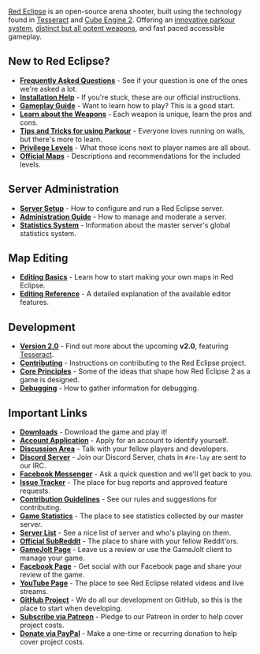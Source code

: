 [Red Eclipse](http://redeclipse.net/) is an open-source arena shooter, built using the technology found in [Tesseract](http://tesseract.gg/) and [Cube Engine 2](http://cubeengine.com/). Offering an [innovative parkour system](Parkour-Guide.md), [distinct but all potent weapons](Weapons-Guide.md), and fast paced accessible gameplay.

## New to Red Eclipse?
- **[Frequently Asked Questions](FAQ.md)** - See if your question is one of the ones we're asked a lot.
- **[Installation Help](Install-Guide.md)** - If you're stuck, these are our official instructions.
- **[Gameplay Guide](Gameplay-Guide.md)** - Want to learn how to play? This is a good start.
- **[Learn about the Weapons](Weapons-Guide.md)** - Each weapon is unique, learn the pros and cons.
- **[Tips and Tricks for using Parkour](Parkour-Guide.md)** - Everyone loves running on walls, but there's more to learn.
- **[Privilege Levels](Privileges.md)** - What those icons next to player names are all about.
- **[Official Maps](Official-Maps.md)** - Descriptions and recommendations for the included levels.

## Server Administration
- **[Server Setup](Server-Setup.md)** - How to configure and run a Red Eclipse server.
- **[Administration Guide](Admin-Guide.md)** - How to manage and moderate a server.
- **[Statistics System](Statistics-System.md)** - Information about the master server's global statistics system.

## Map Editing
- **[Editing Basics](Editing-Basics.md)** - Learn how to start making your own maps in Red Eclipse. 
- **[Editing Reference](Editing-Reference.md)** - A detailed explanation of the available editor features.

## Development
- **[Version 2.0](Information-for-v2.md)** - Find out more about the upcoming **v2.0**, featuring [Tesseract](http://tesseract.gg/).
- **[Contributing](Contributing.md)** - Instructions on contributing to the Red Eclipse project.
- **[Core Principles](Core-Principles.md)** - Some of the ideas that shape how Red Eclipse 2 as a game is designed.
- **[Debugging](Debug.md)** - How to gather information for debugging.

## Important Links
- **[Downloads](http://redeclipse.net/download)** - Download the game and play it!
- **[Account Application](http://redeclipse.net/apply)** - Apply for an account to identify yourself.
- **[Discussion Area](http://redeclipse.net/discuss)** - Talk with your fellow players and developers.
- **[Discord Server](http://redeclipse.net/discord)** - Join our Discord Server, chats in `#re-lay` are sent to our IRC.
- **[Facebook Messenger](http://redeclipse.net/messenger)** - Ask a quick question and we'll get back to you.
- **[Issue Tracker](http://redeclipse.net/issues)** - The place for bug reports and approved feature requests.
- **[Contribution Guidelines](http://redeclipse.net/contribute)** - See our rules and suggestions for contributing.
- **[Game Statistics](http://redeclipse.net/stats)** - The place to see statistics collected by our master server.
- **[Server List](http://redeclipse.net/servers)** - See a nice list of server and who's playing on them.
- **[Official SubReddit](http://redeclipse.net/reddit)** - The place to share with your fellow Reddit'ors.
- **[GameJolt Page](http://redeclipse.net/gamejolt)** - Leave us a review or use the GameJolt client to manage your game.
- **[Facebook Page](http://redeclipse.net/facebook)** - Get social with our Facebook page and share your review of the game.
- **[YouTube Page](http://redeclipse.net/youtube)** - The place to see Red Eclipse related videos and live streams.
- **[GitHub Project](http://redeclipse.net/github)** - We do all our development on GitHub, so this is the place to start when developing.
- **[Subscribe via Patreon](http://redeclipse.net/patreon)** - Pledge to our Patreon in order to help cover project costs.
- **[Donate via PayPal](http://redeclipse.net/paypal)** - Make a one-time or recurring donation to help cover project costs.

